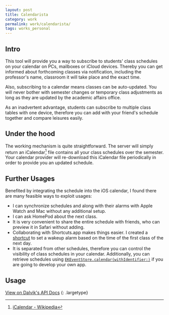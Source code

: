 ```yaml
---
layout: post
title: Calendarista
category: work
permalink: work/calendarista/
tags: works_personal
---
```


## Intro
This tool will provide you a way to subscribe to students' class schedules on your calendar on PCs, mailboxes or iCloud devices. Thereby you can get informed about forthcoming classes via notification, including the professor's name, classroom it will take place and the exact time.

Also, subscribing to a calendar means classes can be auto-updated. You will never bother with semester changes or temporary class adjustments as long as they are updated by the academic affairs office.

As an inadvertent advantage, students can subscribe to multiple class tables with one device, therefore you can add with your friend's schedule together and compare leisures easily.

## Under the hood
The working mechanism is quite straightforward. The server will simply return an iCalendar[^1] file contains all your class schedules over the semester.
Your calendar provider will re-download this iCalendar file periodically in order to provide you an updated schedule.

## Further Usages
Benefited by integrating the schedule into the iOS calendar, I found there are many feasible ways to exploit usages:
- I can synchronize schedules and along with their alarms with Apple Watch and Mac without any additional setup.
- I can ask HomePod about the next class.
- It is very convenient to share the entire schedule with friends, who can preview it in Safari without adding.
- Collaborating with Shortcuts.app makes things easier. I created a [shortcut](https://www.icloud.com/shortcuts/281c37cf09e3450e9ae98782448ae55a) to set a wakeup alarm based on the time of the first class of the next day.
- It is separated from other schedules, therefore you can control the visibility of class schedules in your calendar. Additionally, you can retrieve schedules using [```EKEventStore.calendar(withIdentifier:)```](https://developer.apple.com/documentation/eventkit/ekeventstore) if you are going to develop your own app.

## Usage
[View on Dalvik's API Docs](https://docs.ifengge.cn/display/apis/CQUPT+APIs)
{: .largetype}

[^1]: [iCalendar - Wikipedia](https://en.wikipedia.org/wiki/ICalendar)